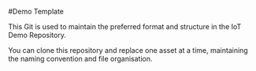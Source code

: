 #Demo Template

This Git is used to maintain the preferred format and structure in the IoT Demo Repository.

You can clone this repository and replace one asset at a time, maintaining the naming convention and file organisation.
